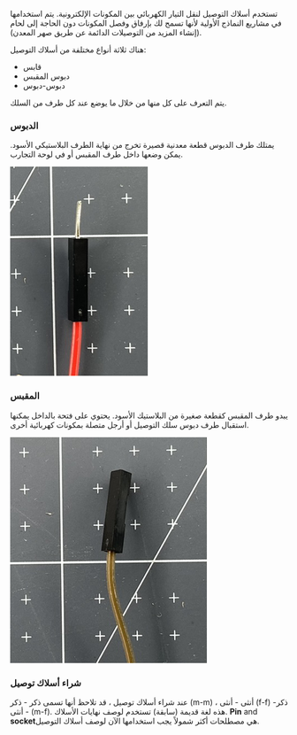 تستخدم أسلاك التوصيل لنقل التيار الكهربائي بين المكونات الإلكترونية. يتم استخدامها في مشاريع النماذج الأولية لأنها تسمح لك بإرفاق وفصل المكونات دون الحاجة إلى لحام (إنشاء المزيد من التوصيلات الدائمة عن طريق صهر المعدن).

هناك ثلاثة أنواع مختلفة من أسلاك التوصيل:

+ قابس
+ دبوس المقبس
+ دبوس-دبوس

يتم التعرف على كل منها من خلال ما يوضع عند كل طرف من السلك.

### الدبوس

يمتلك طرف الدبوس قطعة معدنية قصيرة تخرج من نهاية الطرف البلاستيكي الأسود. يمكن وضعها داخل طرف المقبس أو في لوحة التجارب.

![نهاية دبوس سلك التوصيل.](images/pin.png)

### المقبس

يبدو طرف المقبس كقطعة صغيرة من البلاستيك الأسود. يحتوي على فتحة بالداخل يمكنها استقبال طرف دبوس سلك التوصيل أو أرجل متصلة بمكونات كهربائية أخرى.

![نهاية مقبس سلك التوصيل.](images/socket.png)

### شراء أسلاك توصيل

عند شراء أسلاك توصيل ، قد تلاحظ أنها تسمى ذكر - ذكر (m-m) ، أنثى - أنثى (f-f) -ذكر - أنثى (m-f). هذه لغة قديمة (سابقة) تستخدم لوصف نهايات الأسلاك. **Pin** and **socket**هي مصطلحات أكثر شمولاً يجب استخدامها الآن لوصف أسلاك التوصيل. 